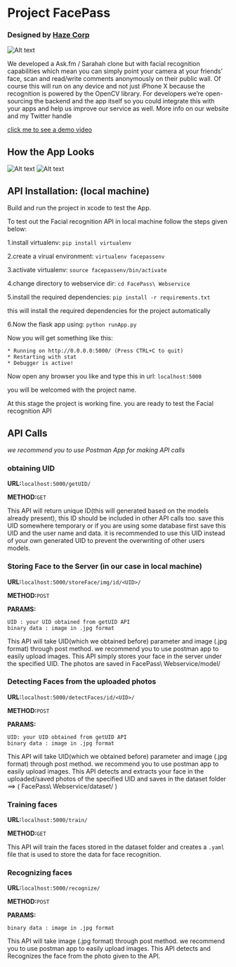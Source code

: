 # Project FacePass

### Designed by [Haze Corp](Hazecorp.co)

![Alt text](https://pbs.twimg.com/media/DLhGc5wUEAAAXMm.jpg "FacePass")

We developed a Ask.fm / Sarahah clone but with facial recognition capabilities which mean you can simply point your camera at your friends’ face, scan and read/write comments anonymously on their public wall. Of course this will run on any device and not just iPhone X because the recognition is powered by the OpenCV library. For developers we’re open-sourcing the backend and the app itself so you could integrate this with your apps and help us improve our service as well. More info on our website and my Twitter handle 

[click me to see a demo video](https://drive.google.com/open?id=0B1InhyZ75GkVV2hYYkVjYXpIdDQ)

## How the App Looks
![Alt text](https://pbs.twimg.com/media/DQsR_HRW0AA3m2G.jpg)
![Alt text](https://pbs.twimg.com/media/DQsR_HNWkAAzQjU.jpg)

## API Installation: (local machine)

Build and run the project in xcode to test the App.

To test out the Facial recognition API in local machine follow the steps given below:

1.install virtualenv:
`pip install virtualenv`

2.create a virual environment:
 `virtualenv facepassenv`
 
3.activate virtualenv:
`source facepassenv/bin/activate`

4.change directory to webservice dir:
`cd FacePass\ Webservice`

5.install the required dependencies:
`pip install -r requirements.txt`

this will install the required dependencies for the project automatically

6.Now the flask app using:
`python runApp.py`

Now you will get something like this:
```
* Running on http://0.0.0.0:5000/ (Press CTRL+C to quit)
* Restarting with stat
* Debugger is active!
```

Now open any browser you like and type this in url:
`localhost:5000`

you will be welcomed with the project name.

At this stage the project is working fine.
you are ready to test the Facial recognition API

## API Calls

_we recommend you to use Postman App for making API calls_

### obtaining UID
**URL:**`localhost:5000/getUID/`

**METHOD:**`GET`

This API will return unique ID(this will generated based on the models already present), this ID should be included in other API calls too. save this UID somewhere temporary or if you are using some database first save this UID and the user name and data.
it is recommended to use this UID instead of your own generated UID to prevent the overwriting of other users models.

### Storing Face to the Server (in our case in local machine)
**URL:**`localhost:5000/storeFace/img/id/<UID>/`

**METHOD:**`POST`

**PARAMS:** 

```
UID : your UID obtained from getUID API
binary data : image in .jpg format
```

This API will take UID(which we obtained before) parameter and image (.jpg format) through post method. we recommend you to use postman app to easily upload images. This API simply stores your face in the server under the specified UID. The photos are saved in FacePass\ Webservice/model/<UID>


### Detecting Faces from the uploaded photos 

**URL:**`localhost:5000/detectFaces/id/<UID>/`

**METHOD:**`POST`

**PARAMS:** 
```
UID: your UID obtained from getUID API   
binary data : image in .jpg format
```

This API will take UID(which we obtained before) parameter and image (.jpg format) through post method. we recommend you to use postman app to easily upload images. This API detects and extracts your face in the uploaded/saved photos of the specified UID and saves in the dataset folder ==> ( FacePass\ Webservice/dataset/ )


### Training faces

**URL:**`localhost:5000/train/`

**METHOD:**`GET`


This API will train the faces stored in the dataset folder and creates a `.yaml` file that is used to store the data for face recognition.

### Recognizing faces

**URL:**`localhost:5000/recognize/`

**METHOD:**`POST`

**PARAMS:** 
```
binary data : image in .jpg format
```

This API will take image (.jpg format) through post method. we recommend you to use postman app to easily upload images. This API detects and Recognizes the face from the photo given to the API. 
